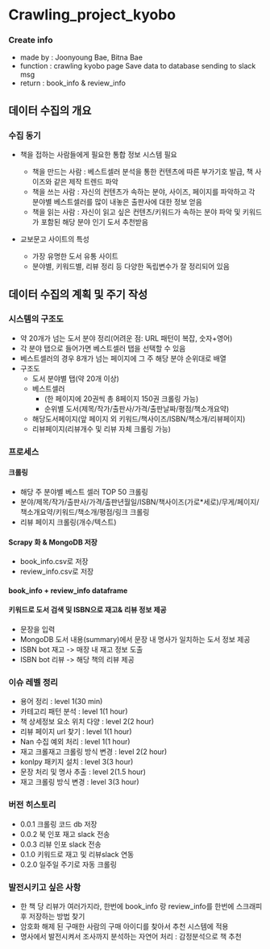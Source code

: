 # Crawling_project_kyobo

### Create info
- made by : Joonyoung Bae, Bitna Bae
- function : 
		crawling kyobo page
		Save data to database
		sending to slack msg
- return : book_info & review_info


## 데이터 수집의 개요
### 수집 동기
- 책을 접하는 사람들에게 필요한 통합 정보 시스템 필요
    - 책을 만드는 사람 : 베스트셀러 분석을 통한 컨텐츠에 따른 부가기호 발급, 책 사이즈와 같은 제작 트렌드 파악
    - 책을 쓰는 사람 : 자신의 컨텐츠가 속하는 분야, 사이즈, 페이지를 파악하고 각 분야별 베스트셀러를 많이 내놓은 출판사에 대한 정보 얻음
    - 책을 읽는 사람 : 자신이 읽고 싶은 컨텐츠/키워드가 속하는 분야 파악 및 키워드가 포함된 해당 분야 인기 도서 추천받음

- 교보문고 사이트의 특성
    - 가장 유명한 도서 유통 사이트
    - 분야별, 키워드별, 리뷰 정리 등 다양한 독립변수가 잘 정리되어 있음

## 데이터 수집의 계획 및 주기 작성
### 시스템의 구조도
- 약 20개가 넘는 도서 분야 정리(어려운 점: URL 패턴이 복잡, 숫자+영어)
- 각 분야 탭으로 들어가면 베스트셀러 탭을 선택할 수 있음
- 베스트셀러의 경우 8개가 넘는 페이지에 그 주 해당 분야 순위대로 배열
- 구조도
    - 도서 분야별 탭(약 20개 이상)
    - 베스트셀러
        - (한 페이지에 20권씩 총 8페이지 150권 크롤링 가능)
        - 순위별 도서(제목/작가/출판사/가격/출판날짜/평점/책소개요약)
    - 해당도서페이지(앞 페이지 외 키워드/책사이즈/ISBN/책소개/리뷰페이지)
    - 리뷰페이지(리뷰개수 및 리뷰 자체 크롤링 가능)

### 프로세스
#### 크롤링
- 해당 주 분야별 베스트 셀러 TOP 50 크롤링
- 분야/제목/작가/출판사/가격/출판년월일/ISBN/책사이즈(가로*세로)/무게/페이지/책소개요약/키워드/책소개/평점/링크 크롤링
- 리뷰 페이지 크롤링(개수/텍스트)

#### Scrapy 화  & MongoDB 저장
- book_info.csv로 저장
- review_info.csv로 저장

#### book_info + review_info dataframe

#### 키워드로 도서 검색 및 ISBN으로 재고& 리뷰  정보 제공
- 문장을 입력 
- MongoDB 도서 내용(summary)에서 문장 내 명사가 일치하는  도서 정보 제공
- ISBN bot 재고 -> 매장 내 재고 정보 도출
- ISBN bot 리뷰 -> 해당 책의 리뷰 제공

### 이슈 레벨 정리
- 용어 정리 : level 1(30 min)
- 카테고리 패턴 분석 : level 1(1 hour)
- 책 상세정보 요소 위치 다양 : level 2(2 hour)
- 리뷰 페이지 url 찾기 : level 1(1 hour)
- Nan 수집 예외 처리 : level 1(1 hour)
- 재고 크롤재고 크롤링 방식 변경 : level 2(2 hour)
- konlpy 패키지 설치 : level 3(3 hour)
- 문장 처리 및 명사 추출 : level 2(1.5 hour)
- 재고 크롤링 방식 변경 : level 3(3 hour)

### 버전 히스토리
- 0.0.1 크롤링 코드 db 저장
- 0.0.2 북 인포 재고 slack 전송
- 0.0.3 리뷰 인포 slack 전송
- 0.1.0 키워드로 재고 및 리뷰slack 연동
- 0.2.0 일주일 주기로 자동 크롤링

### 발전시키고 싶은 사항
- 한 책 당 리뷰가 여러가지라, 한번에 book_info 랑 review_info를 한번에 스크래피 후 저장하는 방법 찾기
- 암호화 해제 된 구매한 사람의 구매 아이디를 찾아서 추천 시스템에 적용
- 명사에서 발전시켜서 조사까지 분석하는 자연어 처리 : 감정분석으로 책 추천

